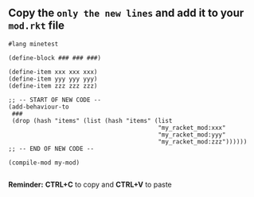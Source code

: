 ## Copy the `only the new lines` and add it to your `mod.rkt` file

```
#lang minetest

(define-block ### ### ###)

(define-item xxx xxx xxx)
(define-item yyy yyy yyy)
(define-item zzz zzz zzz)

;; -- START OF NEW CODE --
(add-behaviour-to
 ###
 (drop (hash "items" (list (hash "items" (list
                                          "my_racket_mod:xxx"
                                          "my_racket_mod:yyy"
                                          "my_racket_mod:zzz"))))))
;; -- END OF NEW CODE --
        
(compile-mod my-mod)
        
```
**Reminder:**  **CTRL+C** to copy and **CTRL+V** to paste
